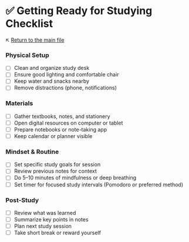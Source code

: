 # ✅ Getting Ready for Studying Checklist

↖️ [Return to the main file](../README.md)

### Physical Setup
- [ ] Clean and organize study desk
- [ ] Ensure good lighting and comfortable chair
- [ ] Keep water and snacks nearby
- [ ] Remove distractions (phone, notifications)

### Materials
- [ ] Gather textbooks, notes, and stationery
- [ ] Open digital resources on computer or tablet
- [ ] Prepare notebooks or note-taking app
- [ ] Keep calendar or planner visible

### Mindset & Routine
- [ ] Set specific study goals for session
- [ ] Review previous notes for context
- [ ] Do 5–10 minutes of mindfulness or deep breathing
- [ ] Set timer for focused study intervals (Pomodoro or preferred method)

### Post-Study
- [ ] Review what was learned
- [ ] Summarize key points in notes
- [ ] Plan next study session
- [ ] Take short break or reward yourself
